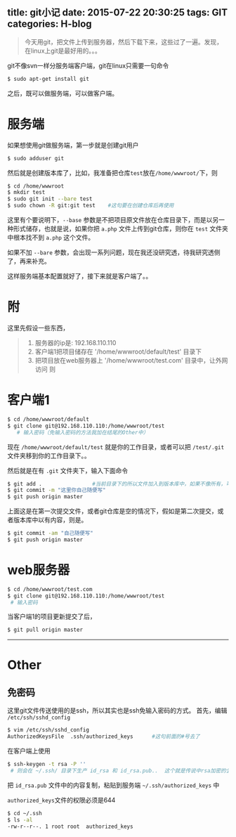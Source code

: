 title: git小记
date: 2015-07-22 20:30:25
tags: GIT
categories: H-blog
---
> 今天用git，把文件上传到服务器，然后下载下来，这些过了一遍。发现，在linux上git是最好用的。。。

<!--more-->

git不像svn一样分服务端客户端，git在linux只需要一句命令 
```bash
$ sudo apt-get install git
```
之后，既可以做服务端，可以做客户端。

# 服务端

如果想使用git做服务端，第一步就是创建git用户

```bash
$ sudo adduser git
```

然后就是创建版本库了，比如，我准备把仓库`test`放在`/home/wwwroot/`下，则
```bash
$ cd /home/wwwroot
$ mkdir test
$ sudo git init --bare test 
$ sudo chown -R git:git test    #这句要在创建仓库后再使用       
```
这里有个要说明下，`--base` 参数是不把项目原文件放在仓库目录下，而是以另一种形式储存，也就是说，如果你把 `a.php` 文件上传到git仓库，则你在 `test` 文件夹中根本找不到 `a.php` 这个文件。

如果不加 `--bare` 参数，会出现一系列问题，现在我还没研究透，待我研究透侧了，再来补充。

这样服务端基本配置就好了，接下来就是客户端了。。

# 附
这里先假设一些东西，
> 1. 服务器的ip是: 192.168.110.110
> 2. 客户端1把项目储存在 '/home/wwwroot/default/test' 目录下
> 3. 把项目放在web服务器上 '/home/wwwroot/test.com' 目录中，让外网访问
则

# 客户端1

```bash
$ cd /home/wwwroot/default
$ git clone git@192.168.110.110:/home/wwwroot/test
   # 输入密码（免输入密码的方法我加在结尾的Other中）
```
现在 `/home/wwwroot/default/test` 就是你的工作目录，或者可以把 `/test/.git`文件夹移到你的工作目录下。。

然后就是在有 `.git` 文件夹下，输入下面命令

```bash
$ git add .                #当前目录下的所以文件加入到版本库中，如果不像所有，可以 git add 具体文件
$ git commit -m "这里你自己随便写"
$ git push origin master
```

上面这是在第一次提交文件，或者git仓库是空的情况下，假如是第二次提交，或者版本库中以有内容，则是。

```bash
$ git commit -am "自己随便写"
$ git push origin master
```
# web服务器

```bash
$ cd /home/wwwroot/test.com
$ git clone git@192.168.110.110:/home/wwwroot/test
 # 输入密码
```

当客户端1的项目更新提交了后，

```bash
$ git pull origin master
```

------

# Other

## 免密码

这里git文件传送使用的是ssh，所以其实也是ssh免输入密码的方式。
首先，编辑 `/etc/ssh/sshd_config`

```bash
$ vim /etc/ssh/sshd_config
AuthorizedKeysFile	.ssh/authorized_keys      #这句前面的#号去了
```

在客户端上使用
```bash
$ ssh-keygen -t rsa -P ''
 # 则会在 ~/.ssh/ 目录下生产 id_rsa 和 id_rsa.pub..  这个就是传说中rsa加密的公钥和私钥
```
把 `id_rsa.pub` 文件中的内容复制，粘贴到服务端 `~/.ssh/authorized_keys` 中

`authorized_keys`文件的权限必须是644
```bash
$ cd ~/.ssh
$ ls -al
-rw-r--r--. 1 root root  authorized_keys
```